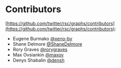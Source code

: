 # Contributors

[https://github.com/twitter/rsc/graphs/contributors](https://github.com/twitter/rsc/graphs/contributors):
  * Eugene Burmako [@xeno-by](https://github.com/xeno-by)
  * Shane Delmore [@ShaneDelmore](https://github.com/ShaneDelmore)
  * Rory Graves [@rorygraves](https://github.com/rorygraves)
  * Max Ovsiankin [@maxov](https://github.com/maxov)
  * Denys Shabalin [@densh](https://github.com/densh)
